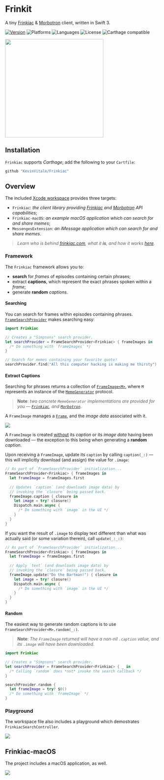 # Frinkit
A tiny [Frinkiac][1] & [Morbotron][2] client, written in Swift 3.

[![Version](https://img.shields.io/badge/version-v1.0.0-blue.svg)](https://github.com/KevinVitale/ReactiveJSON/releases/latest)
![Platforms](https://img.shields.io/badge/platforms-ios%20%7C%20osx-lightgrey.svg)
![Languages](https://img.shields.io/badge/languages-swift-orange.svg)
![License](https://img.shields.io/badge/license-MIT%2FApache-blue.svg)
![Carthage compatible](https://img.shields.io/badge/Carthage-compatible-4BC51D.svg?style=flat)

<img align="center" src="./Supplements/imessage.gif" width=320/>

## Installation

`Frinkiac` supports _Carthage_; add the following to your `Cartfile`:

```ruby
github "KevinVitale/Frinkiac"
```

## Overview

The included [Xcode workspace](Frinkiac.xcworkspace) provides three targets:

- `Frinkiac`: _the client library providing [Frinkiac][1] and [Morbotron][2] API capabilities_;
- `Frinkiac-macOS`: _an example macOS application which can search for and share memes_;
- `MessengesExtension`: _an iMessage application which can search for and share memes_.

> _Learn who is behind [frinkiac.com][1], what it **is**, and how it works [here](https://langui.sh/2016/02/02/frinkiac-the-simpsons-screenshot-search-engine/)._

### Framework

The `Frinkiac` framework allows you to:

-  **search** for _frames_ of episodes containing certain phrases;
- extract **captions**, which represent the exact phrases spoken within a _frame_;
- generate **random** _captions_.

#### Searching

You can search for frames within episodes containing phrases. [`FrameSearchProvider`](Frinkiac/FrameSearchProvider.swift) makes searching easy:

```swift
import Frinkiac

// Creates a "Simpsons" search provider.
let searchProvider = FrameSearchProvider<Frinkiac> { frameImages in
  /* Do something with `frameImages` */
}

// Search for memes containing your favorite quote!
searchProvider.find("All this computer hacking is making me thirsty")
```

#### Extract Captions

Searching for phrases returns a collection of [`FrameImage<M>`](Frinkiac/FrameImage.swift), where `M` represents an instance of the [`MemeGenerator`](Frinkiac/MemeGenerator.swift) protocol.

>  **Note**: _two concrete `MemeGenerator` implementations are provided for you — [`Frinkiac`](Frinkiac/Frinkiac.swift), and [`Morbotron`](Frinkiac/Morbotron.swift)_.

A `FrameImage` manages a [`Frame`](Frinkiac/JSONResponses.swift), and the _image data_ associated with it.

<img align="center" src="./Supplements/thrillhouse.png"/>

A `FrameImage` is created <u>without</u> its _caption_ or its _image data_ having been downloaded — the exception to this being when generating a **random** _caption_.

Upon receiving a `FrameImage`, update its `caption` by calling `caption(_:)` — this will implicitly download (and assign) the value for `.image`:

```swift
// As part of `FrameSearchProvider` initialization...
FrameSearchProvider<Frinkiac> { frameImages in
  let frameImage = frameImages.first
  
  // Updates `caption` (and downloads image data) by
  // invoking the `closure` being passed back.
  frameImage.caption { closure in
  	let image = try? closure()
  	Dispatch.main.async {
      /* Do something with `image` in the UI */
  	}
  }
}
```

If you want the result of `.image` to display text different than what was actually said (or some variation therein), call `update(_:_:)`:

```swift
// As part of `FrameSearchProvider` initialization...
FrameSearchProvider<Frinkiac> { frameImages in
  let frameImage = frameImages.first
  
  // Apply `text` (and downloads image data) by
  // invoking the `closure` being passed back.
  frameImage.update("Do the Bartman!") { closure in
  	let image = try? closure()
  	Dispatch.main.async {
      /* Do something with `image` in the UI */
  	}
  }
}
```

#### Random

The easiest way to generate random captions is to use `FrameSearchProvider<M>.random(_:)`. 

> **Note**: _The `FrameImage` returned will have a non-nil `.caption` value, and its `.image` will have been downloaded_.

```swift
import Frinkiac

// Creates a "Simpsons" search provider.
let searchProvider = FrameSearchProvider<Frinkiac> { _ in
  /* Calling `random` does *not* invoke the search callback */
}

searchProvider.random {
  let frameImage = try? $0()
  /* Do something with `frameImage` */
}
```

### Playground

The workspace file also includes a playground which demostrates `FrinkiacSearchController`.

<img align="center" src="./Supplements/playground.png"/>



## Frinkiac-macOS

The project includes a macOS application, as well.

<img align="center" src="./Supplements/frinkiac.png" />

[1]: http://frinkiac.com	"Frinkiac"
[2]: http://morbotron.com	"Morbotron"
